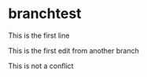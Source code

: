 # branchtest

This is the first line

This is the first edit from another branch

This is not a conflict
